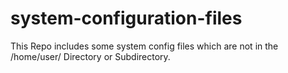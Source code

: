 # system-configuration-files

This Repo includes some system config files which are not in the /home/user/ Directory or Subdirectory.
